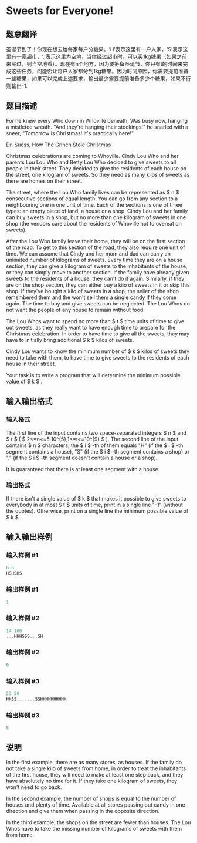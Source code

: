# Sweets for Everyone!

## 题意翻译

圣诞节到了！你现在想去给每家每户分糖果。‘H’表示这里有一户人家，‘S’表示这里有一家超市，‘.’表示这里为空地，当你经过超市时，可以买1kg糖果（如果之前来买过，则当空地看）。现在有n个地方，因为要筹备圣诞节，你只有t的时间来完成这些任务，问能否让每户人家都分到1kg糖果。因为时间原因，你需要提前准备一些糖果，如果可以完成上述要求，输出最少需要提前准备多少个糖果，如果不行则输出-1.

## 题目描述

For he knew every Who down in Whoville beneath, Was busy now, hanging a mistletoe wreath. "And they're hanging their stockings!" he snarled with a sneer, "Tomorrow is Christmas! It's practically here!"

Dr. Suess, How The Grinch Stole Christmas

Christmas celebrations are coming to Whoville. Cindy Lou Who and her parents Lou Lou Who and Betty Lou Who decided to give sweets to all people in their street. They decided to give the residents of each house on the street, one kilogram of sweets. So they need as many kilos of sweets as there are homes on their street.

The street, where the Lou Who family lives can be represented as $ n $ consecutive sections of equal length. You can go from any section to a neighbouring one in one unit of time. Each of the sections is one of three types: an empty piece of land, a house or a shop. Cindy Lou and her family can buy sweets in a shop, but no more than one kilogram of sweets in one shop (the vendors care about the residents of Whoville not to overeat on sweets).

After the Lou Who family leave their home, they will be on the first section of the road. To get to this section of the road, they also require one unit of time. We can assume that Cindy and her mom and dad can carry an unlimited number of kilograms of sweets. Every time they are on a house section, they can give a kilogram of sweets to the inhabitants of the house, or they can simply move to another section. If the family have already given sweets to the residents of a house, they can't do it again. Similarly, if they are on the shop section, they can either buy a kilo of sweets in it or skip this shop. If they've bought a kilo of sweets in a shop, the seller of the shop remembered them and the won't sell them a single candy if they come again. The time to buy and give sweets can be neglected. The Lou Whos do not want the people of any house to remain without food.

The Lou Whos want to spend no more than $ t $ time units of time to give out sweets, as they really want to have enough time to prepare for the Christmas celebration. In order to have time to give all the sweets, they may have to initially bring additional $ k $ kilos of sweets.

Cindy Lou wants to know the minimum number of $ k $ kilos of sweets they need to take with them, to have time to give sweets to the residents of each house in their street.

Your task is to write a program that will determine the minimum possible value of $ k $ .

## 输入输出格式

### 输入格式

The first line of the input contains two space-separated integers $ n $ and $ t $ ( $ 2<=n<=5·10^{5},1<=t<=10^{9} $ ). The second line of the input contains $ n $ characters, the $ i $ -th of them equals "H" (if the $ i $ -th segment contains a house), "S" (if the $ i $ -th segment contains a shop) or "." (if the $ i $ -th segment doesn't contain a house or a shop).

It is guaranteed that there is at least one segment with a house.

### 输出格式

If there isn't a single value of $ k $ that makes it possible to give sweets to everybody in at most $ t $ units of time, print in a single line "-1" (without the quotes). Otherwise, print on a single line the minimum possible value of $ k $ .

## 输入输出样例

### 输入样例 #1

```cpp
6 6
HSHSHS

```
### 输出样例 #1

```cpp
1

```
### 输入样例 #2

```cpp
14 100
...HHHSSS...SH

```
### 输出样例 #2

```cpp
0

```
### 输入样例 #3

```cpp
23 50
HHSS.......SSHHHHHHHHHH

```
### 输出样例 #3

```cpp
8

```
## 说明

In the first example, there are as many stores, as houses. If the family do not take a single kilo of sweets from home, in order to treat the inhabitants of the first house, they will need to make at least one step back, and they have absolutely no time for it. If they take one kilogram of sweets, they won't need to go back.

In the second example, the number of shops is equal to the number of houses and plenty of time. Available at all stores passing out candy in one direction and give them when passing in the opposite direction.

In the third example, the shops on the street are fewer than houses. The Lou Whos have to take the missing number of kilograms of sweets with them from home.

